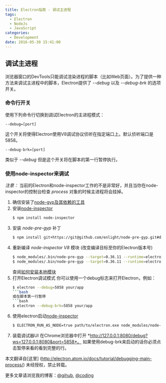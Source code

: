 ```yaml
---
title: Electron指南 - 调试主进程
tags:
  - Electron
  - NodeJs
  - JavaScript
categories:
  - Development
date: 2016-05-30 15:41:00
---
```


## 调试主进程

浏览器窗口的DevTools只能调试渲染进程的脚本（比如Web页面）。为了提供一种方法来调试主进程中的脚本，Electron提供了 *--debug* 以及 *--debug-brk* 的选项开关。

### 命令行开关

使用下列命令行切换到调试Electron的主进程模式：

```
--debug=[port]
```
这个开关将使得Electron使用V8调试协议侦听在指定端口上。默认侦听端口是5858。

```
--debug-brk=[port]
```
类似于 *--debug* 但是这个开关将在脚本的第一行暂停执行。

### 使用node-inspector来调试

*注意：* 当前的Electron和node-inspector工作的不是非常好，并且当你在node-inspector的控制台检查 *process* 对象的时候主进程将会挂掉。

1. 确信安装了[node-gyp及其依赖的工具](https://github.com/nodejs/node-gyp#installation)
1. 安装[node-inspector](https://github.com/node-inspector/node-inspector)
    ```bash
    $ npm install node-inspector
    ```
1. 安装 *node-pre-gyp* 补丁
    ```bash
    $ npm install git+https://git@github.com/enlight/node-pre-gyp.git#detect-electron-runtime-in-find
    ```
1. 重新编译 *node-inspector* *V8* 模块 (改变编译目标至你的Electron版本号)
    ```bash
    $ node_modules/.bin/node-pre-gyp --target=0.36.11 --runtime=electron --fallback-to-build --directory node_modules/v8-debug/ --dist-url=https://atom.io/download/atom-shell reinstall
    $ node_modules/.bin/node-pre-gyp --target=0.36.11 --runtime=electron --fallback-to-build --directory node_modules/v8-profiler/ --dist-url=https://atom.io/download/atom-shell reinstall
    ```
    查阅[如何安装本地模块](http://electron.atom.io/docs/tutorial/using-native-node-modules#how-to-install-native-modules)
1. 打开Electron调试模式
    你可以使用一个debug标志来打开Electron，例如：
    ```bash
    $ electron --debug=5858 your/app
    ```bash
    或在脚本第一行暂停
    ```bash
    $ electron --debug-brk=5858 your/app
    ```
1. 使用electron启动[node-inspector](https://github.com/node-inspector/node-inspector)
    ```bash
    $ ELECTRON_RUN_AS_NODE=true path/to/electron.exe node_modules/node-inspector/bin/inspector.js
    ```
1. 装载调试器UI
    在Chrome浏览器中打开 *http://127.0.0.1:8080/debug?ws=127.0.0.1:8080&port=5858*。 如果使用debug-brk来启动的话你必须点击暂停来看的看到完整的行。

本文翻译自[这里] (http://electron.atom.io/docs/tutorial/debugging-main-process/)
未经授权，禁止转载。

更多文章请浏览我的博客：[@gihub](http://minjing.github.io), [@coding](http://minjing.coding.me/)
